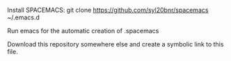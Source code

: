 Install SPACEMACS:
git clone https://github.com/syl20bnr/spacemacs ~/.emacs.d

Run emacs for the automatic creation of .spacemacs 

Download this repository somewhere else and create a symbolic link to this file.
